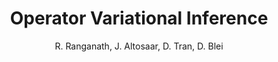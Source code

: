 ---
blurb: |
    New divergences for variational inference
title: Operator Variational Inference
venue: NIPS
year: 2016
author: R. Ranganath, J. Altosaar, D. Tran, D. Blei
link: https://dl.acm.org/citation.cfm?id=2959182
pdf: 2016_Ranganath-Altosaar-Tran-Blei_OperatorVI.pdf
arxiv: https://arxiv.org/abs/1610.09033
slides: /pdf/2016_Altosaar_Operator-Variational-Inference-Imperial_slides.pdf
thumb: operator-avatar.png
bibtex: |
    @inproceedings{ranganath2016operator,
        Acmid = {3157152},
        Address = {USA},
        Author = {Ranganath, Rajesh and Altosaar, Jaan and Tran, Dustin and Blei, David M.},
        Booktitle = {Proceedings of the 30th International Conference on Neural Information Processing Systems},
        Date-Added = {2018-07-05 18:51:18 +0000},
        Date-Modified = {2019-01-29 15:30:09 -0500},
        Isbn = {978-1-5108-3881-9},
        Location = {Barcelona, Spain},
        Numpages = {9},
        Pages = {496--504},
        Publisher = {Curran Associates Inc.},
        Series = {NIPS'16},
        Title = {Operator Variational Inference},
        Url = {http://dl.acm.org/citation.cfm?id=3157096.3157152},
        Year = {2016},
        Bdsk-Url-1 = {http://dl.acm.org/citation.cfm?id=3157096.3157152}}


---